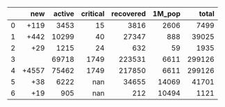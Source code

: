 |    |   new |   active |   critical |   recovered |   1M_pop |   total |
|---:|------:|---------:|-----------:|------------:|---------:|--------:|
|  0 |  +119 |     3453 |         15 |        3816 |     2606 |    7499 |
|  1 |  +442 |    10299 |         40 |       27347 |      888 |   39025 |
|  2 |   +29 |     1215 |         24 |         632 |       59 |    1935 |
|  3 |       |    69718 |       1749 |      223531 |     6611 |  299126 |
|  4 | +4557 |    75462 |       1749 |      217850 |     6611 |  299126 |
|  5 |   +38 |     6222 |        nan |       34655 |    14069 |   41701 |
|  6 |   +19 |      905 |        nan |         212 |    10494 |    1121 |